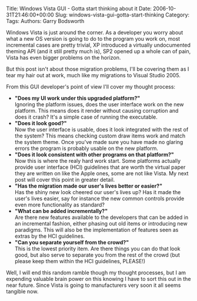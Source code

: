 Title: Windows Vista GUI - Gotta start thinking about it
Date: 2006-10-31T21:46:00+00:00
Slug: windows-vista-gui-gotta-start-thinking
Category: 
Tags: 
Authors: Garry Bodsworth

Windows Vista is just around the corner.  As a developer you worry about what a new OS version is going to do to the program you work on, most incremental cases are pretty trivial, XP introduced a virtually undocumented theming API (and it still pretty much is), SP2 opened up a whole can of pain, Vista has even bigger problems on the horizon.

But this post isn't about those migration problems, I'll be covering them as I tear my hair out at work, much like my migrations to Visual Studio 2005.

From this GUI developer's point of view I'll cover my thought process:<ul><li><b>"Does my UI work under this upgraded platform?"</b><br />Ignoring the platform issues, does the user interface work on the new platform.  This means does it render without causing corruption and does it crash?  It's a simple case of running the executable.</li><li><b>"Does it look good?"</b><br />Now the user interface is usable, does it look integrated with the rest of the system?  This means checking custom draw items work and match the system theme.  Once you've made sure you have made no glaring errors the program is probably usable on the new platform.</li><li><b>"Does it look consistent with other programs on that platform?"</b><br />Now this is where the realy hard work start.  Some platforms actually provide user interface (HCI) guidelines that are worth the virtual paper they are written on like the Apple ones, some are not like Vista.  My next post will cover this point in greater detail.</li><li><b>"Has the migration made our user's lives better or easier?"</b><br />Has the shiny new look cheered our user's lives up?  Has it made the user's lives easier, say for instance the new common controls provide even more functionality as standard?</li><li><b>"What can be added incrementally?"</b><br />Are there new features available to the developers that can be added in an incremental fashion, either phasing out old items or introducing new paradigms.  This will also be the implementation of features seen as extras by the HCI guidelines.</li><li><b>"Can you separate yourself from the crowd?"</b><br />This is the lowest priority item.  Are there things you can do that look good, but also serve to separate you from the rest of the crowd (but please keep them within the HCI guidelines, PLEASE!)</li></ul>Well, I will end this random ramble though my thought processes, but I am expending valuable brain power on this knowing I have to sort this out in the near future.  Since Vista is going to manufacturers very soon it all seems tangible now.
